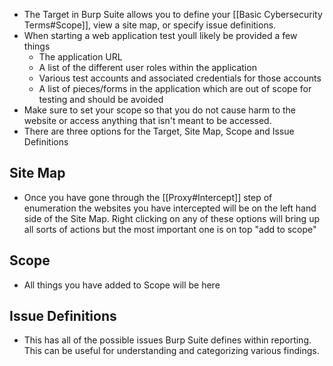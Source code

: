 - The Target in Burp Suite allows you to define your [[Basic Cybersecurity Terms#Scope]], view a site map, or specify issue definitions. 
- When starting a web application test youll likely be provided a few things
	- The application URL
	- A list of the different user roles within the application
	- Various test accounts and associated credentials for those accounts
	- A list of pieces/forms in the application which are out of scope for testing and should be avoided
- Make sure to set your scope so that you do not cause harm to the website or access anything that isn't meant to be accessed.
- There are three options for the Target, Site Map, Scope and Issue Definitions
## Site Map
- Once you have gone through the [[Proxy#Intercept]] step of enumeration the websites you have intercepted will be on the left hand side of the Site Map. Right clicking on any of these options will bring up all sorts of actions but the most important one is on top "add to scope"
## Scope 
- All things you have added to Scope will be here
## Issue Definitions
- This has all of the possible issues Burp Suite defines within reporting. This can be useful for understanding and categorizing various findings.